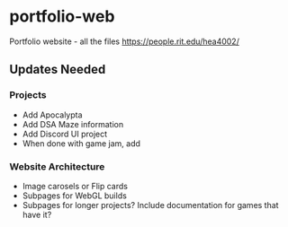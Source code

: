 # portfolio-web
Portfolio website - all the files
https://people.rit.edu/hea4002/

 ## Updates Needed

 ### Projects
 - Add Apocalypta
 - Add DSA Maze information
 - Add Discord UI project
 - When done with game jam, add

 ### Website Architecture
 - Image carosels or Flip cards
 - Subpages for WebGL builds
 - Subpages for longer projects? Include documentation for games that have it?
